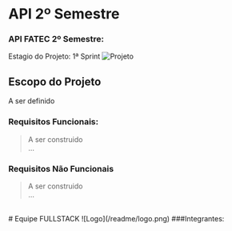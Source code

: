 # API 2º Semestre
### API FATEC 2º Semestre:<br>
Estagio do Projeto: 1ª Sprint
![Projeto](/readme/projeto.png)
<br>
## Escopo do Projeto<br>
A ser definido<br>
### Requisitos Funcionais:<br>
> A ser construido<br>
> ...<br>
### Requisitos Não Funcionais<br>
> A ser construido<br>
> ...<br>
<br>
# Equipe FULLSTACK
![Logo](/readme/logo.png)
###Integrantes:<br>

